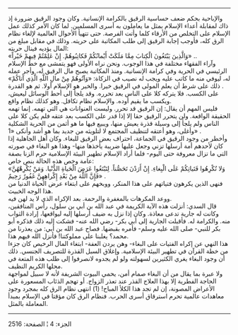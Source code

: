 ------------------------------------------------------------------------

والإباحية بحكم ضعف حساسية الرقيق بالكرامة الإنسانية. وكان وجود الرقيق
ضرورة إذ ذاك لمقابلة أعداء الإسلام بمثل ما يعاملون به أسرى المسلمين. لما
كان الأمر كذلك عمل الإسلام على التخلص من الأرقاء كلما وأتت الفرصة. حتى
تتهيأ الأحوال العالمية لإلغاء نظام الرق كله، فأوجب إجابة الرقيق إلى طلب
المكاتبة على حريته. وذلك في مقابل مبلغ من المال يؤديه فينال حريته:  
«وَالَّذِينَ يَبْتَغُونَ الْكِتابَ مِمَّا مَلَكَتْ أَيْمانُكُمْ فَكاتِبُوهُمْ. إِنْ عَلِمْتُمْ فِيهِمْ خَيْراً»
..  
وآراء الفقهاء مختلفة في هذا الوجوب. ونحن نراه الأولى فهو يتمشى مع خط
الإسلام الرئيسي في الحرية وفي كرامة الإنسانية. ومنذ المكاتبة يصبح مال
الرقيق له، وأجر عمله له، ليوفي منه ما كاتب عليه ويجب له نصيب في الزكاة:
«وَآتُوهُمْ مِنْ مالِ اللَّهِ الَّذِي آتاكُمْ» . ذلك على شرط أن يعلم المولى في الرقيق
خيرا. والخير هو الإسلام أولا. ثم هو القدرة على الكسب. فلا يتركه كلا على
الناس بعد تحرره. وقد يلجأ إلى أحط الوسائل ليعيش، ويكسب ما يقيم أوده.
والإسلام نظام تكافل. وهو كذلك نظام واقع.  
فليس المهم أن يقال: إن الرقيق قد تحرر. وليست العنوانات هي التي تهمه.
إنما تهمه الحقيقة الواقعة. ولن يتحرر الرقيق حقا إلا إذا قدر على الكسب
بعد عتقه فلم يكن كلا على الناس ولم يلجأ إلى وسيلة قذرة يعيش منها، ويبيع
فيها ما هو أثمن من الحرية الشكلية وأغلى، وهو أعتقه لتنظيف المجتمع لا
لتلويثه من جديد بما هو أشد وأنكى «1» .  
وأخطر من وجود الرقيق في الجماعة، احتراف بعض الرقيق للبغاء. وكان أهل
الجاهلية إذا كان لأحدهم أمة أرسلها تزني وجعل عليها ضريبة يأخذها منها-
وهذا هو البغاء في صورته التي ما تزال معروفة حتى اليوم- فلما أراد الإسلام
تطهير البيئة الإسلامية حرم الزنا بصفة عامة وخص هذه الحالة بنص خاص:  
«وَلا تُكْرِهُوا فَتَياتِكُمْ عَلَى الْبِغاءِ. إِنْ أَرَدْنَ تَحَصُّناً. لِتَبْتَغُوا عَرَضَ الْحَياةِ
الدُّنْيا. وَمَنْ يُكْرِهْهُنَّ فَإِنَّ اللَّهَ مِنْ بَعْدِ إِكْراهِهِنَّ غَفُورٌ رَحِيمٌ» .  
فنهى الذين يكرهون فتياتهم على هذا المنكر، ووبخهم على ابتغاء عرض الحياة
الدنيا من هذا الوجه الخبيث.  
ووعد المكرهات بالمغفرة والرحمة. بعد الإكراه الذي لا يد لهن فيه.  
قال السدي: أنزلت هذه الآية الكريمة في عبد الله بن أبي بن سلول، رأس
المنافقين، وكانت له جارية تدعى معاذة. وكان إذا نزل به ضيف أرسلها إليه
ليواقعها، إرادة الثواب منه. والكرامة له. فأقبلت الجارية إلى أبي بكر- رضي
الله عنه- فشكت إليه ذلك فذكره أبو بكر للنبي- صلى الله عليه وسلم- فأمره
بقبضها. فصاح عبد الله بن أبي: من يعذرنا من محمد؟ يغلبنا على مملوكتنا!
فأنزل الله فيهم هذا.  
هذا النهي عن إكراه الفتيات على البغاء- وهن يردن العفة- ابتغاء المال
الرخيص كان جزءا من خطة القرآن في تطهير البيئة الإسلامية. وإغلاق السبل
القذرة للتصريف الجنسي. ذلك أن وجود البغاء يغري الكثيرين لسهولته ولو لم
يجدوه لانصرفوا إلى طلب هذه المتعة في محلها الكريم النظيف.  
ولا عبرة بما يقال من أن البغاء صمام أمن، يحمي البيوت الشريفة لأنه لا
سبيل لمواجهة الحاجة الفطرية إلا بهذا العلاج القذر عند تعذر الزواج. أو
تهجم الذئاب المسعورة على الأعراض المصونة، إن لم تجد هذا الكلأ
المباح\! (1) انتهى نظام الرق كله بمجرد وجود معاهدات عالمية تحرم استرقاق
أسرى الحرب. فنظام الرق كان مؤقتا في الإسلام بمبدأ المعاملة بالمثل.

------------------------------------------------------------------------

الجزء: 4 ¦ الصفحة: 2516
